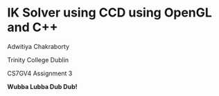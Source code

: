 # IK Solver using CCD using OpenGL and C++

Adwitiya Chakraborty

Trinity College Dublin

CS7GV4 Assignment 3


**Wubba Lubba Dub Dub!**


